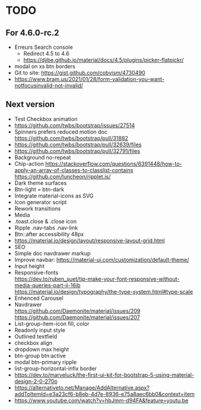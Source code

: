# TODO

## For 4.6.0-rc.2

- Erreurs Search console
  - Redirect 4.5 to 4.6
  - https://djibe.github.io/material/docs/4.5/plugins/picker-flatpickr/
- modal on xs btn borders
- Git to site: https://gist.github.com/cobyism/4730490
- https://www.bram.us/2021/01/28/form-validation-you-want-notfocusinvalid-not-invalid/

## Next version

- Test Checkbox animation
- https://github.com/twbs/bootstrap/issues/27514
- Spinners prefers reduced motion doc  
https://github.com/twbs/bootstrap/pull/31882
- https://github.com/twbs/bootstrap/pull/32639/files
- https://github.com/twbs/bootstrap/pull/32791/files
- Background no-repeat
- Chip-action https://stackoverflow.com/questions/6391448/how-to-apply-an-array-of-classes-to-classlist-contains https://github.com/luncheon/ripplet.js/
- Dark theme surfaces
- Btn-light = btn-dark
- Integrate material-icons as SVG
- Icon generator script
- Rework transitions
- Media
- .toast.close & .close icon
- Ripple .nav-tabs .nav-link
- Btn::after accessibility 48px
- https://material.io/design/layout/responsive-layout-grid.html
- SEO
- Simple doc navdrawer markup
- Improve navbar: https://material-ui.com/customization/default-theme/
- Input height
- Responsive-fonts  
https://dev.to/ruben_suet/tip-make-your-font-responsive-without-media-queries-part-ii-16ib  
https://material.io/design/typography/the-type-system.html#type-scale
- Enhenced Carousel
- Navdrawer  
https://github.com/Daemonite/material/issues/209  
https://github.com/Daemonite/material/issues/207  
- List-group-item-icon fill, color
- Readonly input style
- Outlined textfield
- checkbox align
- dropdown max height
- btn-group btn:active
- modal btn-primary ripple
- list-group-horizontal-infix border
- https://dev.to/marveluck/the-first-ui-kit-for-bootstrap-5-using-material-design-2-0-270o
- https://alternativeto.net/Manage/AddAlternative.aspx?addToItemId=e3a23cf6-b8eb-4d7e-8936-e75a8aec6bb0&context=item
- https://www.youtube.com/watch?v=hbJmm-d94FA&feature=youtu.be